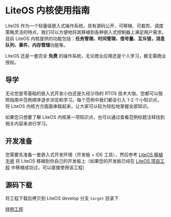 # LiteOS 内核使用指南

LiteOS 作为一个轻量级嵌入式操作系统，具有源码公开、可移植、可裁剪、调度策略灵活的特点，我们可以方便地将其移植到各种嵌入式控制器上满足用户需求。目前 LiteOS 内核提供的功能包括：**任务管理、时间管理、信号量、互斥锁，消息队列、事件、内存管理**功能等。

LiteOS 还是一套完全 **免费** 的操作系统，无论商业应用还是个人学习，都无需商业授权。

## 导学

无论您是零基础的嵌入式开发小白还是久经沙场的 RTOS 技术大咖，您都可以按照指南中范例顺序逐步浏览和学习。每个范例中我们都会引入 1-2 个小知识点，将 LiteOS 内核方方面面串联起来，让大家可以较为轻松地掌握全部知识。

如果您只想要了解 LiteOS 内核某一项知识点，也可以通过查看范例标题注释找到相关内容来进行学习。

## 开发准备

您需要先准备一套嵌入式开发环境（开发板 + IDE 工具），然后参考 [LiteOS 移植手册](/porting/) 将 LiteOS 移植到你自己的开发板上（如果您的开发板已经在 [LiteOS 项目工程](https://github.com/LiteOS/LiteOS/tree/develop/targets) 中移植成功过，可以直接使用该工程） 

## 源码下载

将工程下载后拷贝到 LiteOS develop 分支 `target` 目录下

[样例工程](/Standard_STM32F103ZE_WarShip.rar)